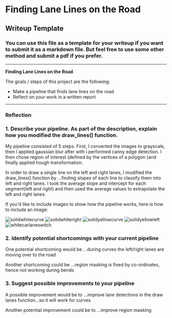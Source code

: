 # **Finding Lane Lines on the Road** 

## Writeup Template

### You can use this file as a template for your writeup if you want to submit it as a markdown file. But feel free to use some other method and submit a pdf if you prefer.

---

**Finding Lane Lines on the Road**

The goals / steps of this project are the following:
* Make a pipeline that finds lane lines on the road
* Reflect on your work in a written report


[//]: # (Image References)

[image1]: ./examples/grayscale.jpg "Grayscale"

---

### Reflection

### 1. Describe your pipeline. As part of the description, explain how you modified the draw_lines() function.

My pipeline consisted of 5 steps. First, I converted the images to grayscale, then I applied gaussian blur after with i performed canny edge detection. I then chose region of interest (defined by the vertices of a polygon )and finally applied hough transformation.

In order to draw a single line on the left and right lanes, I modified the draw_lines() function by ...finding slopes of each line to classify them into left and right lanes. I took the average slope and intercept for each segment(left and right) and then used the average values to extrapolate the left and right lanes.

If you'd like to include images to show how the pipeline works, here is how to include an image: 


![solidwhitecurve](https://cloud.githubusercontent.com/assets/15799394/26694711/fdeb14de-4725-11e7-908d-40b413ab121c.jpg)
![solidwhiteright](https://cloud.githubusercontent.com/assets/15799394/26694712/ffd88e02-4725-11e7-8c6d-9ad0a28919c9.jpg)
![solidyellowcurve](https://cloud.githubusercontent.com/assets/15799394/26694714/026d12c8-4726-11e7-9d2c-64f21e63b3e4.jpg)
![solidyellowleft](https://cloud.githubusercontent.com/assets/15799394/26694720/08d8aec4-4726-11e7-8d75-d43f69b7f524.jpg)
![whitecarlaneswitch](https://cloud.githubusercontent.com/assets/15799394/26694728/0c2a73d2-4726-11e7-80cd-9c425aaa4881.jpg)


### 2. Identify potential shortcomings with your current pipeline


One potential shortcoming would be ...during curves the left/right lanes are moving over to the road

Another shortcoming could be ...region masking is fixed by co-ordinates, hence not working during bends


### 3. Suggest possible improvements to your pipeline

A possible improvement would be to ...improve lane detections in the draw lanes function...so it will work for curves

Another potential improvement could be to ...improve region masking
